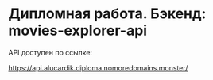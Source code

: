 # Дипломная работа. Бэкенд: movies-explorer-api

API доступен по ссылке:

https://api.alucardik.diploma.nomoredomains.monster/
